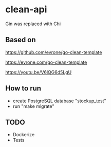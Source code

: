 # clean-api

Gin was replaced with Chi

## Based on 

https://github.com/evrone/go-clean-template

https://evrone.com/go-clean-template

https://youtu.be/V6lQG6d5LgU

## How to run

- create PostgreSQL database "stockup_test"
- run "make migrate"

## TODO

- Dockerize
- Tests